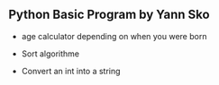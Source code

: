 ## Python Basic Program by Yann Sko

- age calculator depending on when you were born

- Sort algorithme

- Convert an int into a string
